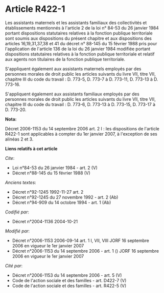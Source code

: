 # Article R422-1

Les assistants maternels et les assistants familiaux des collectivités et établissements mentionnés à l'article 2 de la loi
n° 84-53 du 26 janvier 1984 portant dispositions statutaires relatives à la fonction publique territoriale sont soumis aux
dispositions du présent chapitre et aux dispositions des articles 16,19,31,37,38 et 41 du décret n° 88-145 du 15 février 1988
pris pour l'application de l'article 136 de la loi du 26 janvier 1984 modifiée portant dispositions statutaires relatives à
la fonction publique territoriale et relatif aux agents non titulaires de la fonction publique territoriale. 

S'appliquent également aux assistants maternels employés par des personnes morales de droit public les articles suivants du
livre VII, titre VII, chapitre III du code du travail : D. 773-5, D. 773-7 à D. 773-11, D. 773-13 à D. 773-16. 

S'appliquent également aux assistants familiaux employés par des personnes morales de droit public les articles suivants du
livre VII, titre VII, chapitre III du code du travail : D. 773-6, D. 773-13 à D. 773-15, D. 773-17 à D. 773-20.

**Nota:**

Décret 2006-1153 du 14 septembre 2006 art. 2 I : les dispositions de l'article R422-1 sont applicables à compter du 1er
janvier 2007, à l'exception de ses alinéas 2 et 3.

**Liens relatifs à cet article**

_Cite_:

  - Loi n°84-53 du 26 janvier 1984 - art. 2 (V)
  - Décret n°88-145 du 15 février 1988 (V)

_Anciens textes_:

  - Décret n°92-1245 1992-11-27 art. 2
  - Décret n°92-1245 du 27 novembre 1992 - art. 2 (Ab)
  - Décret n°94-909 du 14 octobre 1994 - art. 1 (Ab)

_Codifié par_:

  - Décret n°2004-1136 2004-10-21

_Modifié par_:

  - Décret n°2006-1153 2006-09-14 art. 1 I, VII, VIII JORF 16 septembre 2006 en vigueur le 1er janvier 2007
  - Décret n°2006-1153 du 14 septembre 2006 - art. 1 () JORF 16 septembre 2006 en vigueur le 1er janvier 2007

_Cité par_:

  - Décret n°2006-1153 du 14 septembre 2006 - art. 5 (V)
  - Code de l'action sociale et des familles - art. D422-7 (V)
  - Code de l'action sociale et des familles - art. R422-5 (V)
